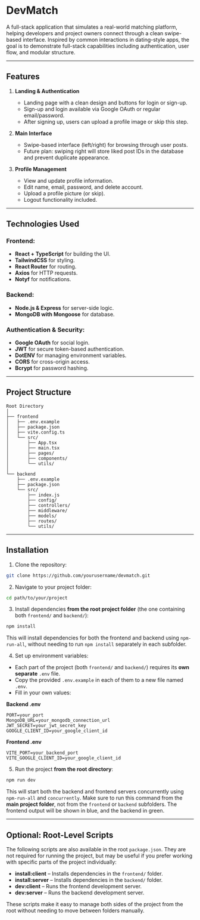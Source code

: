 # DevMatch

A full-stack application that simulates a real-world matching platform, helping developers and project owners connect through a clean swipe-based interface. Inspired by common interactions in dating-style apps, the goal is to demonstrate full-stack capabilities including authentication, user flow, and modular structure.

---

## Features

1. **Landing & Authentication**
   - Landing page with a clean design and buttons for login or sign-up.
   - Sign-up and login available via Google OAuth or regular email/password.
   - After signing up, users can upload a profile image or skip this step.

2. **Main Interface**
   - Swipe-based interface (left/right) for browsing through user posts.
   - Future plan: swiping right will store liked post IDs in the database and prevent duplicate appearance.

3. **Profile Management**
   - View and update profile information.
   - Edit name, email, password, and delete account.
   - Upload a profile picture (or skip).
   - Logout functionality included.

---

## Technologies Used

### Frontend:
- **React + TypeScript** for building the UI.
- **TailwindCSS** for styling.
- **React Router** for routing.
- **Axios** for HTTP requests.
- **Notyf** for notifications.

### Backend:
- **Node.js & Express** for server-side logic.
- **MongoDB with Mongoose** for database.

### Authentication & Security:
- **Google OAuth** for social login.
- **JWT** for secure token-based authentication.
- **DotENV** for managing environment variables.
- **CORS** for cross-origin access.
- **Bcrypt** for password hashing.

---

## Project Structure

```
Root Directory
│
├── frontend
│   ├── .env.example
│   ├── package.json
│   ├── vite.config.ts
│   └── src/
│       ├── App.tsx
│       ├── main.tsx
│       ├── pages/
│       ├── components/
│       └── utils/
│
└── backend
    ├── .env.example
    ├── package.json
    └── src/
        ├── index.js
        ├── config/
        ├── controllers/
        ├── middleware/
        ├── models/
        ├── routes/
        └── utils/
```

---

## Installation

1. Clone the repository:
```bash
git clone https://github.com/yourusername/devmatch.git
```

2. Navigate to your project folder:
```bash
cd path/to/your/project
```

3. Install dependencies **from the root project folder** (the one containing both `frontend/` and `backend/`):
```bash
npm install
```
This will install dependencies for both the frontend and backend using `npm-run-all`, without needing to run `npm install` separately in each subfolder.

4. Set up environment variables:
- Each part of the project (both `frontend/` and `backend/`) requires its **own separate** `.env` file.
- Copy the provided `.env.example` in each of them to a new file named `.env`.
- Fill in your own values:

**Backend .env**
```env
PORT=your_port
MongoDB_URL=your_mongodb_connection_url
JWT_SECRET=your_jwt_secret_key
GOOGLE_CLIENT_ID=your_google_client_id
```

**Frontend .env**
```env
VITE_PORT=your_backend_port
VITE_GOOGLE_CLIENT_ID=your_google_client_id
```

5. Run the project **from the root directory**:
```bash
npm run dev
```
This will start both the backend and frontend servers concurrently using `npm-run-all` and `concurrently`.
Make sure to run this command from the **main project folder**, not from the `frontend` or `backend` subfolders.
The frontend output will be shown in blue, and the backend in green.

---

## Optional: Root-Level Scripts

The following scripts are also available in the root `package.json`. They are not required for running the project, but may be useful if you prefer working with specific parts of the project individually:

- **install:client** – Installs dependencies in the `frontend/` folder.
- **install:server** – Installs dependencies in the `backend/` folder.
- **dev:client** – Runs the frontend development server.
- **dev:server** – Runs the backend development server.

These scripts make it easy to manage both sides of the project from the root without needing to move between folders manually.